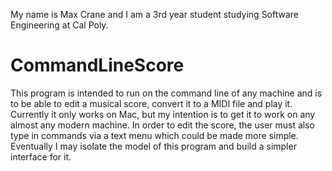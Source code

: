 My name is Max Crane and I am a 3rd year student studying Software Engineering at Cal Poly.

# CommandLineScore
This program is intended to run on the command line of any machine and is to be able to edit a musical score, convert it to a MIDI file and play it. Currently it only works on Mac, but my intention is to get it to work on any almost any modern machine.
In order to edit the score, the user must also type in commands via a text menu which could be made more simple. Eventually I may isolate the model of this program and build a simpler interface for it.


